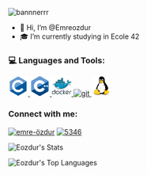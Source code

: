 ![bannnerrr](https://github.com/Eozdur/Eozdur/assets/101213607/8726816e-ef9d-4cab-a5ea-487111cae714)

- 👋 Hi, I’m @Emreozdur
- 🎓 I’m currently studying in Ecole 42
  
<h3 align="left">💻 Languages and Tools:</h3>
<p align="left"> <a href="https://www.cprogramming.com/" target="_blank" rel="noreferrer"> <img src="https://raw.githubusercontent.com/devicons/devicon/master/icons/c/c-original.svg" alt="c" width="40" height="40"/> </a> <a href="https://cplusplus.com/" target="_blank" rel="noreferrer"> <img src="https://raw.githubusercontent.com/devicons/devicon/master/icons/cplusplus/cplusplus-original.svg" alt="cplusplus" width="40" height="40"/> </a> <a href="https://www.docker.com/" target="_blank" rel="noreferrer"> <img src="https://raw.githubusercontent.com/devicons/devicon/master/icons/docker/docker-original-wordmark.svg" alt="docker" width="40" height="40"/> </a> <a href="https://git-scm.com/" target="_blank" rel="noreferrer"> <img src="https://www.vectorlogo.zone/logos/git-scm/git-scm-icon.svg" alt="git" width="40" height="40"/> </a> <a href="https://www.linux.org/" target="_blank" rel="noreferrer"> <img src="https://raw.githubusercontent.com/devicons/devicon/master/icons/linux/linux-original.svg" alt="linux" width="40" height="40"/> </a> </p>

<h3 align="left">Connect with me:</h3>
<p align="left">
<a href="https://linkedin.com/in/emre-özdur" target="blank"><img align="center" src="https://raw.githubusercontent.com/rahuldkjain/github-profile-readme-generator/master/src/images/icons/Social/linked-in-alt.svg" alt="emre-özdur" height="30" width="40" /></a>
<a href="https://discordapp.com/users/233321383696924672" target="blank"><img align="center" src="https://raw.githubusercontent.com/rahuldkjain/github-profile-readme-generator/master/src/images/icons/Social/discord.svg" alt="5346" height="30" width="40" /></a>

![Eozdur's Stats](https://github-readme-stats.vercel.app/api?username=Eozdur&theme=blueberry&show_icons=true&hide_border=true&count_private=true)

![Eozdur's Top Languages](https://github-readme-stats.vercel.app/api/top-langs/?username=Eozdur&theme=blueberry&show_icons=true&hide_border=true&layout=compact)
